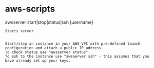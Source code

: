 aws-scripts
===========

awsserver start|stop|status|ssh [username]

```awsserver start
Starts server


Start/stop an instance in your AWS VPC with pre-defined launch configuration and attach a public IP address.
To check status use "awsserver status".
To ssh to the instance use "awsserver ssh" - this assumes that you have already set up your keys.
